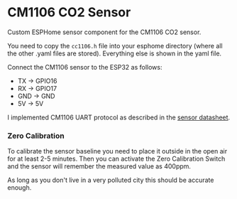 # CM1106 CO2 Sensor

Custom ESPHome sensor component for the CM1106 CO2 sensor.

You need to copy the `cc1106.h` file into your esphome directory (where all the other .yaml files are stored). Everything else is shown in the yaml file.

Connect the CM1106 sensor to the ESP32 as follows:  
- TX -> GPIO16
- RX -> GPIO17
- GND -> GND
- 5V -> 5V

I implemented CM1106 UART protocol as described in the [sensor datasheet](https://en.gassensor.com.cn/Product_files/Specifications/CM1106-C%20Single%20Beam%20NDIR%20CO2%20Sensor%20Module%20Specification.pdf).

### Zero Calibration
To calibrate the sensor baseline you need to place it outside in the open air for at least 2-5 minutes. Then you can activate the Zero Calibration Switch and the sensor will remember the measured value as 400ppm.

As long as you don't live in a very polluted city this should be accurate enough.
